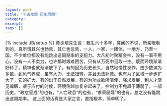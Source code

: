 ```yaml
---
layout: post
title: "千古难题 历史周期"
category: 
excerpt: 
tags: []
---
```

{% include JB/setup %}
    黄炎培先生说：我生六十多年，耳闻的不说，所亲眼看到的，真所谓其兴也勃焉，其亡也忽焉，一人，一家，一团体，一地方，乃至一国，不少单位都没有能跳出这周期率的支配力。大凡初时聚精会神，没有一事不用心，没有一人不卖力，也许那时艰难困苦，只有从万死中觅取一生。既而环境渐渐好转了，精神也就渐渐放下了。有的因为历史长久，自然地惰性发作，由少数演为多数，到风气养成，虽有大力，无法扭转，并且无法补救。也有为了区域一步步扩大了，它的扩大，有的出于自然发展，有的为功业欲所驱使，强求发展，到人才渐见竭蹶，艰于应付的时候，环境倒越加复杂起来了，控制力不免趋于薄弱了。一部历史，“政怠宦成”的也有，“人亡政息”的也有，“求荣屈辱”的也有。总之没有能跳出这周期率。
    这上面的话真是大家之言，直指根本，简单明了。
